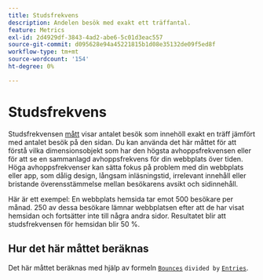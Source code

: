 ```yaml
---
title: Studsfrekvens
description: Andelen besök med exakt ett träffantal.
feature: Metrics
exl-id: 2d4929df-3843-4ad2-abe6-5c01d3eac557
source-git-commit: d095628e94a45221815b1d08e35132de09f5ed8f
workflow-type: tm+mt
source-wordcount: '154'
ht-degree: 0%

---
```


# Studsfrekvens

Studsfrekvensen [mått](overview.md) visar antalet besök som innehöll exakt en träff jämfört med antalet besök på den sidan. Du kan använda det här måttet för att förstå vilka dimensionsobjekt som har den högsta avhoppsfrekvensen eller för att se en sammanlagd avhoppsfrekvens för din webbplats över tiden. Höga avhoppsfrekvenser kan sätta fokus på problem med din webbplats eller app, som dålig design, långsam inläsningstid, irrelevant innehåll eller bristande överensstämmelse mellan besökarens avsikt och sidinnehåll.

Här är ett exempel: En webbplats hemsida tar emot 500 besökare per månad. 250 av dessa besökare lämnar webbplatsen efter att de har visat hemsidan och fortsätter inte till några andra sidor. Resultatet blir att studsfrekvensen för hemsidan blir 50 %.

## Hur det här måttet beräknas

Det här måttet beräknas med hjälp av formeln [`Bounces`](bounces.md) `divided by` [`Entries`](entries.md).
